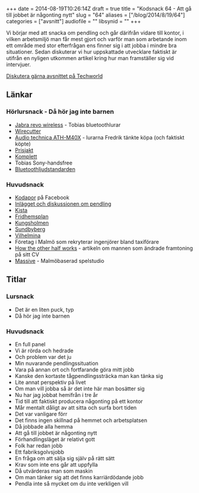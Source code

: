 +++
date = 2014-08-19T10:26:14Z
draft = true
title = "Kodsnack 64 -  Att gå till jobbet är någonting nytt"
slug = "64"
aliases = ["/blog/2014/8/19/64"]
categories = ["avsnitt"]
audiofile = ""
libsynid = ""
+++

Vi börjar med att snacka om pendling och går därifrån vidare till kontor, i vilken arbetsmiljö man får mest gjort och varför man som arbetande inom ett område med stor efterfrågan ens finner sig i att jobba i mindre bra situationer. Sedan diskuterar vi hur uppskattade utvecklare faktiskt är utifrån en nyligen utkommen artikel kring hur man framställer sig vid intervjuer.

[Diskutera gärna avsnittet på Techworld](http://techworld.idg.se)

## Länkar ##
### Hörlursnack - Då hör jag inte barnen ###
* [Jabra revo wireless](http://thewirecutter.com/reviews/best-bluetooth-on-or-over-ear-headphones/) - Tobias bluetoothlurar
* [Wirecutter]()
* [Audio technica ATH-M40X](http://www.prisjakt.nu/produkt.php?p=2458412) - lurarna Fredrik tänkte köpa (och faktiskt köpte)
* [Prisjakt](http://www.prisjakt.nu)
* [Komplett](https://www.komplett.se/)
* Tobias Sony-handsfree
* [Bluetoothljudstandarden](http://en.wikipedia.org/wiki/List_of_Bluetooth_profiles#Advanced_Audio_Distribution_Profile_.28A2DP.29)

### Huvudsnack ###
* [Kodapor](https://www.facebook.com/groups/utvecklare.stockholm/?fref=nf) på Facebook
* [Inlägget och diskussionen om pendling](https://www.facebook.com/groups/utvecklare.stockholm/permalink/725717454143996/)
* [Kista](http://sv.wikipedia.org/wiki/Kista)
* [Fridhemsplan](http://sv.wikipedia.org/wiki/Fridhemsplan)
* [Kungsholmen](http://sv.wikipedia.org/wiki/Kungsholmen)
* [Sundbyberg](http://sv.wikipedia.org/wiki/Sundbybergs_kommun)
* [Vilhelmina](http://sv.wikipedia.org/wiki/Vilhelmina_%28tätort%29)
* Företag i Malmö som rekryterar ingenjörer bland taxiförare
* [How the other half works](http://michaelochurch.wordpress.com/2014/07/13/how-the-other-half-works-an-adventure-in-the-low-status-of-software-engineers/) - artikeln om mannen som ändrade framtoning på sitt CV
* [Massive](http://www.massive.se) - Malmöbaserad spelstudio

## Titlar ##
### Lursnack ###
* Det är en liten puck, typ
* Då hör jag inte barnen

### Huvudsnack ###
* En full panel
* Vi är rörda och hedrade
* Och problem var det ju
* Min nuvarande pendlingssituation
* Vara på annan ort och fortfarande göra mitt jobb
* Kanske den kortaste tågpendlingssträcka man kan tänka sig
* Lite annat perspektiv på livet
* Om man vill jobba så är det inte här man bosätter sig
* Nu har jag jobbat hemifrån i tre år
* Tid till att faktiskt producera någonting på ett kontor
* Mår mentalt dåligt av att sitta och surfa bort tiden
* Det var vanligare förr
* Det finns ingen skillnad på hemmet och arbetsplatsen
* Då jobbade alla hemma
* Att gå till jobbet är någonting nytt
* Förhandlingsläget är relativt gott
* Folk har redan jobb
* Ett fabriksgolvsjobb
* En fråga om att sälja sig själv på rätt sätt
* Krav som inte ens går att uppfylla
* Då utvärderas man som maskin
* Om man tänker sig att det finns karriärdödande jobb
* Pendla inte så mycket om du inte verkligen vill